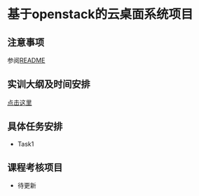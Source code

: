 # 基于openstack的云桌面系统项目

## 注意事项

参阅[README](README.md)

## 实训大纲及时间安排

[点击这里](实训课程大纲.md)

## 具体任务安排

* Task1

## 课程考核项目

* 待更新